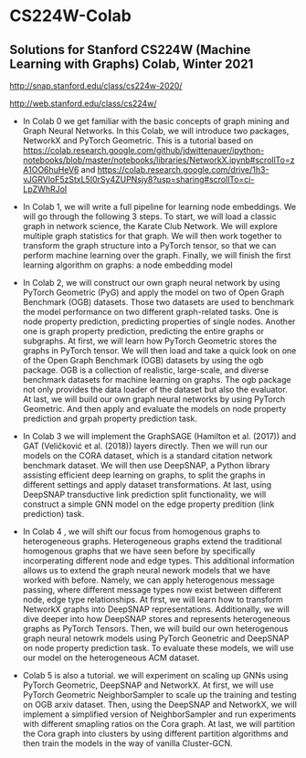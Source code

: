 # CS224W-Colab
## Solutions for Stanford CS224W (Machine Learning with Graphs) Colab, Winter 2021

http://snap.stanford.edu/class/cs224w-2020/

http://web.stanford.edu/class/cs224w/

- In Colab 0 we get familiar with the basic concepts of graph mining and Graph Neural Networks.
In this Colab, we will introduce two packages, NetworkX and PyTorch Geometric. This is a tutorial based on  https://colab.research.google.com/github/jdwittenauer/ipython-notebooks/blob/master/notebooks/libraries/NetworkX.ipynb#scrollTo=zA1OO6huHeV6 and  https://colab.research.google.com/drive/1h3-vJGRVloF5zStxL5I0rSy4ZUPNsjy8?usp=sharing#scrollTo=ci-LpZWhRJoI 

- In Colab 1, we will write a full pipeline for learning node embeddings. We will go through the following 3 steps.
To start, we will load a classic graph in network science, the Karate Club Network. We will explore multiple graph statistics for that graph.
We will then work together to transform the graph structure into a PyTorch tensor, so that we can perform machine learning over the graph.
Finally, we will finish the first learning algorithm on graphs: a node embedding model
- In Colab 2, we will construct our own graph neural network by using PyTorch Geometric (PyG) and apply the model on two of Open Graph Benchmark (OGB) datasets. Those two datasets are used to benchmark the model performance on two different graph-related tasks. One is node property prediction, predicting properties of single nodes. Another one is graph property prediction, predicting the entire graphs or subgraphs.
At first, we will learn how PyTorch Geometric stores the graphs in PyTorch tensor.
We will then load and take a quick look on one of the Open Graph Benchmark (OGB) datasets by using the ogb package. OGB is a collection of realistic, large-scale, and diverse benchmark datasets for machine learning on graphs. The ogb package not only provides the data loader of the dataset but also the evaluator.
At last, we will build our own graph neural networks by using PyTorch Geometric. And then apply and evaluate the models on node property prediction and grpah property prediction task.
- In Colab 3 we will implement the GraphSAGE (Hamilton et al. (2017)) and GAT (Veličković et al. (2018)) layers directly. Then we will run our models on the CORA dataset, which is a standard citation network benchmark dataset.
We will then use DeepSNAP, a Python library assisting efficient deep learning on graphs, to split the graphs in different settings and apply dataset transformations.
At last, using DeepSNAP transductive link prediction split functionality, we will construct a simple GNN model on the edge property predition (link prediction) task.
- In Colab 4 , we will shift our focus from homogenous graphs to heterogeneous graphs. Heterogeneous graphs extend the traditional homogenous graphs that we have seen before by specifically incorperating different node and edge types. This additional information allows us to extend the graph neural nework models that we have worked with before. Namely, we can apply heterogenous message passing, where different message types now exist between different node, edge type relationships.
At first, we will learn how to transform NetworkX graphs into DeepSNAP representations. Additionally, we will dive deeper into how DeepSNAP stores and represents heterogeneous graphs as PyTorch Tensors.
Then, we will build our own heterogenous graph neural netowrk models using PyTorch Geonetric and DeepSNAP on node property prediction task. To evaluate these models, we will use our model on the heterogeneous ACM dataset.
- Colab 5 is also a tutorial. we will experiment on scaling up GNNs using PyTorch Geometric, DeepSNAP and NetworkX.
At first, we will use PyTorch Geometric NeighborSampler to scale up the training and testing on OGB arxiv dataset.
Then, using the DeepSNAP and NetworkX, we will implement a simplified version of NeighborSampler and run experiments with different smapling ratios on the Cora graph.
At last, we will partition the Cora graph into clusters by using different partition algorithms and then train the models in the way of vanilla Cluster-GCN.
